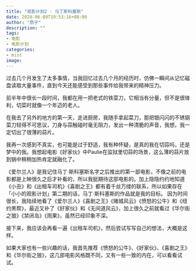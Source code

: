 ```yaml
---
title: "观影计划2 - 马丁斯科塞斯"
date: 2020-06-09T19:53:16+08:00
author: "质子"
description: ""
tags:
- 电影
- 电影计划
categories: 
- mist
image: 
---
```


过去几个月发生了太多事情，当我回忆过去几个月的经历时，仿佛一瞬间从记忆磁盘读取大量事件，直到今天还能感受到那些事件给我带来的精神压力。
<!--more-->

前半年中很长一段时间，我都在用一把老式的铁菜刀，它相当有分量，但不是很锋利，切菜时就像一个年迈的老人。

在我去了另外的地方的第一天，走进厨房，我随手拿起菜刀，那把银闪闪的不锈钢菜刀轻得不可思议，刀身与蒜触碰时毫无阻力，发出一种清脆的声音，我想，我一定切出了很薄的蒜片。

我再一次感到不真实，也可能是过于舒适，我有种怀疑，是真的我在切蒜吗，还是梦中的我。我想起电影《好家伙》中Paulie在监狱里切蒜的场景，这么薄的蒜片放到锅中稍稍加热肯定就融化了。

《爱尔兰人》是我记住马丁·斯科塞斯名字之后推出的第一部电影，不像之前的电影都是上映很久之后才补看的，所以我挺期待这部电影的。加上隐隐约约地知道《小丑》和《出租车司机》《喜剧之王》都有着千丝万缕的联系，所以如果存在「小小的观影计划」第二期的话，马丁·斯科塞斯的作品就是我的目标。
因为时间很长，我陆续地看了《爱尔兰人》《喜剧之王》《赌城风云》《愤怒的公牛》和《纽约黑帮》，最近又补了《好家伙》和《无间道风云》，加上很久之前就看过《华尔街之狼》《禁闭岛》《雨果》，虽然已经印象不深。

接下来，我应该会再看一遍《出租车司机》，然后尝试写写自己的想法，大概是这样。

如果大家也有一些兴趣的话，我首先推荐《愤怒的公牛》、《好家伙》、《喜剧之王》和《华尔街之狼》，这几部电影风格既不同，又有一些一致的内在，可以看看试试。